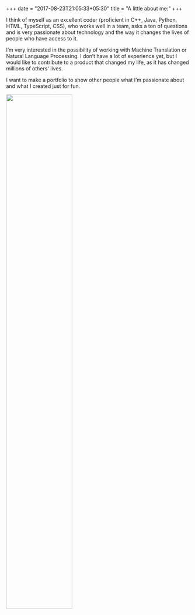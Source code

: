 +++
date = "2017-08-23T21:05:33+05:30"
title = "A little about me:"
+++

I think of myself as an excellent coder (proficient in C++, Java, Python, HTML, TypeScript, CSS), who works well in a team, asks a ton of questions and is very passionate about technology and the way it changes the lives of people who have access to it.

I’m very interested in the possibility of working with Machine Translation or Natural Language Processing. I don’t have a lot of experience yet, but I would like to contribute to a product that changed my life, as it has changed millions of others' lives.

I want to make a portfolio to show other people what I’m passionate about and what I created just for fun.

<img src="/img/about.jpg" width="60%"/>